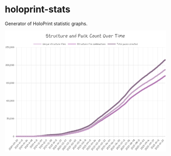 # holoprint-stats
Generator of HoloPrint statistic graphs.

![Usage graph](https://raw.githubusercontent.com/SuperLlama88888/holoprint-stats/main/usageGraph.png)